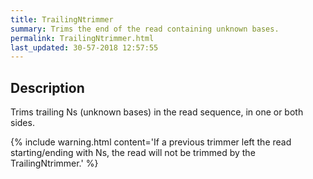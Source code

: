 ```yaml
---
title: TrailingNtrimmer
summary: Trims the end of the read containing unknown bases.
permalink: TrailingNtrimmer.html
last_updated: 30-57-2018 12:57:55
---
```



## Description

Trims trailing Ns (unknown bases) in the read sequence, in one or both sides.

{% include warning.html content='If a previous trimmer left the read starting/ending with Ns, the read will not
 be trimmed by the TrailingNtrimmer.' %}

